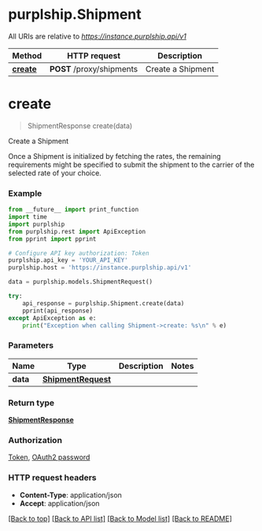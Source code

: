 # purplship.Shipment

All URIs are relative to *https://instance.purplship.api/v1*

Method | HTTP request | Description
------------- | ------------- | -------------
[**create**](ShipmentApi.md#create) | **POST** /proxy/shipments | Create a Shipment


# **create**
> ShipmentResponse create(data)

Create a Shipment

 Once a Shipment is initialized by fetching the rates, the remaining requirements might be specified  to submit the shipment to the carrier of the selected rate of your choice. 

### Example
```python
from __future__ import print_function
import time
import purplship
from purplship.rest import ApiException
from pprint import pprint

# Configure API key authorization: Token
purplship.api_key = 'YOUR_API_KEY'
purplship.host = 'https://instance.purplship.api/v1'

data = purplship.models.ShipmentRequest()

try:
    api_response = purplship.Shipment.create(data)
    pprint(api_response)
except ApiException as e:
    print("Exception when calling Shipment->create: %s\n" % e)
```

### Parameters

Name | Type | Description  | Notes
------------- | ------------- | ------------- | -------------
 **data** | [**ShipmentRequest**](ShipmentRequest.md)|  | 

### Return type

[**ShipmentResponse**](ShipmentResponse.md)

### Authorization

[Token](../README.md#Token), [OAuth2 password](../README.md#oauth2-password)

### HTTP request headers

 - **Content-Type**: application/json
 - **Accept**: application/json

[[Back to top]](#) [[Back to API list]](../README.md#documentation-for-api-endpoints) [[Back to Model list]](../README.md#documentation-for-models) [[Back to README]](../README.md)

